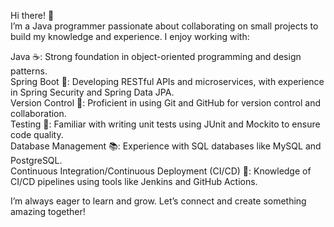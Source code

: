 Hi there! 👋 <br/>
I’m a Java programmer passionate about collaborating on small projects to build my knowledge and experience. I enjoy working with:

   Java :coffee:: Strong foundation in object-oriented programming and design patterns. <br/>
   Spring Boot :leaves:: Developing RESTful APIs and microservices, with experience in Spring Security and Spring Data JPA. <br/>
   Version Control :file_folder:: Proficient in using Git and GitHub for version control and collaboration. <br/>
   Testing :test_tube:: Familiar with writing unit tests using JUnit and Mockito to ensure code quality. <br/>
   Database Management :books:: Experience with SQL databases like MySQL and PostgreSQL. <br/>
   Continuous Integration/Continuous Deployment (CI/CD) :rocket:: Knowledge of CI/CD pipelines using tools like Jenkins and GitHub Actions. <br/>

I’m always eager to learn and grow. Let’s connect and create something amazing together!

<!---
foggymeta/foggymeta is a ✨ special ✨ repository because its `README.md` (this file) appears on your GitHub profile.
You can click the Preview link to take a look at your changes.
--->
